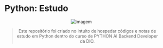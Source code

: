 # Python: Estudo

<center>

![imagem](https://user-images.githubusercontent.com/57133330/188281408-c67df9ee-fd1f-4b37-833b-f02848f1ce02.gif)

> Este repositório foi criado no intuito de hospedar códigos e notas de estudo em Python dentro do curso de PYTHON AI Backend Developer da DIO. </center>